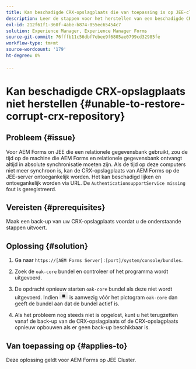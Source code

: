 ```yaml
---
title: Kan beschadigde CRX-opslagplaats die van toepassing is op JEE-clusterserver niet herstellen
description: Leer de stappen voor het herstellen van een beschadigde CRX-opslagplaats.
exl-id: 212f61f1-360f-4abe-b874-055ec65454c7
solution: Experience Manager, Experience Manager Forms
source-git-commit: 76fffb11c56dbf7ebee9f6805ae0799cd32985fe
workflow-type: tm+mt
source-wordcount: '179'
ht-degree: 0%

---
```


# Kan beschadigde CRX-opslagplaats niet herstellen {#unable-to-restore-corrupt-crx-repository}

## Probleem {#issue}

Voor AEM Forms on JEE die een relationele gegevensbank gebruikt, zou de tijd op de machine die AEM Forms en relationele gegevensbank ontvangt altijd in absolute synchronisatie moeten zijn. Als de tijd op deze computers niet meer synchroon is, kan de CRX-opslagplaats van AEM Forms op de JEE-server ontoegankelijk worden. Het kan beschadigd lijken en ontoegankelijk worden via URL. De `AuthenticationsupportService missing` fout is geregistreerd.

## Vereisten {#prerequisites}

Maak een back-up van uw CRX-opslagplaats voordat u de onderstaande stappen uitvoert.

## Oplossing {#solution}

1. Ga naar  `https://[AEM Forms Server]:[port]/system/console/bundles`.

1. Zoek de `oak-core` bundel en controleer of het programma wordt uitgevoerd.

1. De opdracht opnieuw starten `oak-core` bundel als deze niet wordt uitgevoerd. Indien  ![De knop Pauzeren](/help/forms/using/assets/stop.png) is aanwezig vóór het pictogram `oak-core` dan geeft de bundel aan dat de bundel actief is.

1. Als het probleem nog steeds niet is opgelost, kunt u het terugzetten vanaf de back-up van de CRX-opslagplaats of de CRX-opslagplaats opnieuw opbouwen als er geen back-up beschikbaar is.


## Van toepassing op {#applies-to}

Deze oplossing geldt voor AEM Forms op JEE Cluster.
